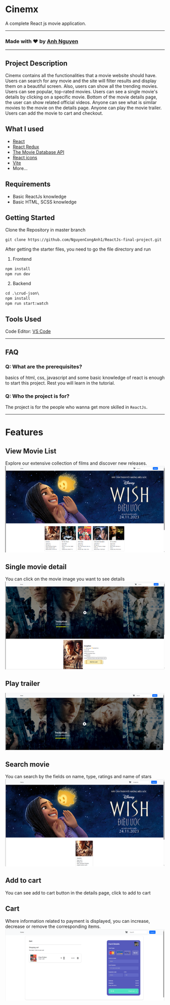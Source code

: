 # Cinemx

A complete React js movie application.

---

### Made with ❤️ by [Anh Nguyen](https://github.com/NguyenCongAnh1)

---

## Project Description

Cinemx contains all the functionalities that a movie website should have. Users can search for any movie and the site will filter results and display them on a beautiful screen. Also, users can show all the trending movies. Users can see popular, top-rated movies. Users can see a single movie's details by clicking on a specific movie. Bottom of the movie details page, the user can show related official videos. Anyone can see what is similar movies to the movie on the details page. Anyone can play the movie trailer. Users can add the movie to cart and checkout.

## What I used

- [React](https://reactjs.org/)
- [React Redux](https://redux.js.org/)
- [The Movie Database API](https://www.themoviedb.org/)
- [React icons](https://react-icons.github.io/react-icons/)
- [Vite](https://vitejs.dev/)
- More...

## Requirements

- Basic ReactJs knowledge
- Basic HTML, SCSS knowledge

## Getting Started

Clone the Repository in master branch

```shell
git clone https://github.com/NguyenCongAnh1/ReactJs-final-project.git
```

After getting the starter files, you need to go the file directory and run

1. Frontend

```shell
npm install
npm run dev
```

2. Backend

```shell
cd .\crud-json\
npm install
npm run start:watch
```

## Tools Used

Code Editor: [VS Code](https://code.visualstudio.com/)

---

## FAQ

### Q: What are the prerequisites?

basics of html, css, javascript and some basic knowledge of react is enough to start this project. Rest you will learn in the tutorial.

### Q: Who the project is for?

The project is for the people who wanna get more skilled in `ReactJs`.

---

# Features

## View Movie List

Explore our extensive collection of films and discover new releases.
![Home](https://github.com/NguyenCongAnh1/ReactJs-final-project/blob/master/git-image/home.png)

## Single movie detail
You can click on the movie image you want to see details
![10](git-image\detail.png)
## Play trailer
![11](git-image\playTrailer.png)

## Search movie
You can search by the fields on name, type, ratings and name of stars
![15](git-image\Search.png)

## Add to cart
You can see add to cart button in the details page, click to add to cart
## Cart
Where information related to payment is displayed, you can increase, decrease or remove the corresponding items.
![17](git-image\cart.png)

